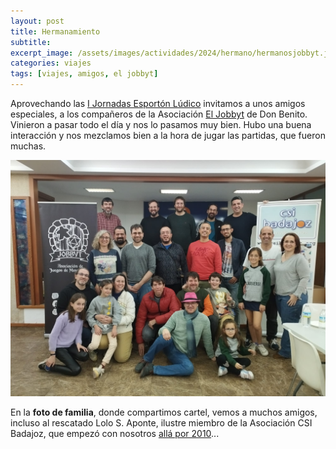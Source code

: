 ```yaml
---
layout: post
title: Hermanamiento
subtitle: 
excerpt_image: /assets/images/actividades/2024/hermano/hermanosjobbyt.jpg
categories: viajes
tags: [viajes, amigos, el jobbyt]
---
```


Aprovechando las [I Jornadas Esportón Lúdico](https://csibadajoz.github.io/actividades/2024/02/18/i-jornadas-esporton-ludico.html) invitamos a unos amigos especiales, a los compañeros de la Asociación [El Jobbyt](https://asociacioneljobbyt.jimdofree.com/) de Don Benito. Vinieron a pasar todo el día y nos lo pasamos muy bien. Hubo una buena interacción y nos mezclamos bien a la hora de jugar las partidas, que fueron muchas.

![banner](/assets/images/actividades/2024/hermano/hermanosjobbyt.jpg)

En la <b>foto de familia</b>, donde compartimos cartel, vemos a muchos amigos, incluso al rescatado Lolo S. Aponte, ilustre miembro de la Asociación CSI Badajoz, que empezó con nosotros [allá por 2010](https://csibadajoz.github.io/pasado/2010/10/01/pasado.html)...
